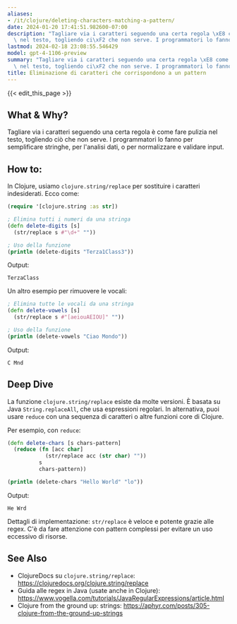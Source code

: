 ```yaml
---
aliases:
- /it/clojure/deleting-characters-matching-a-pattern/
date: 2024-01-20 17:41:51.982600-07:00
description: "Tagliare via i caratteri seguendo una certa regola \xE8 come fare pulizia\
  \ nel testo, togliendo ci\xF2 che non serve. I programmatori lo fanno per semplificare\u2026"
lastmod: 2024-02-18 23:08:55.546429
model: gpt-4-1106-preview
summary: "Tagliare via i caratteri seguendo una certa regola \xE8 come fare pulizia\
  \ nel testo, togliendo ci\xF2 che non serve. I programmatori lo fanno per semplificare\u2026"
title: Eliminazione di caratteri che corrispondono a un pattern
---
```


{{< edit_this_page >}}

## What & Why?
Tagliare via i caratteri seguendo una certa regola è come fare pulizia nel testo, togliendo ciò che non serve. I programmatori lo fanno per semplificare stringhe, per l'analisi dati, o per normalizzare e validare input.

## How to:
In Clojure, usiamo `clojure.string/replace` per sostituire i caratteri indesiderati. Ecco come:

```Clojure
(require '[clojure.string :as str])

; Elimina tutti i numeri da una stringa
(defn delete-digits [s]
  (str/replace s #"\d+" ""))

; Uso della funzione
(println (delete-digits "Terza1Class3"))
```

Output:
```
TerzaClass
```

Un altro esempio per rimuovere le vocali:

```Clojure
; Elimina tutte le vocali da una stringa
(defn delete-vowels [s]
  (str/replace s #"[aeiouAEIOU]" ""))

; Uso della funzione
(println (delete-vowels "Ciao Mondo"))
```

Output:
```
C Mnd
```

## Deep Dive
La funzione `clojure.string/replace` esiste da molte versioni. È basata su Java `String.replaceAll`, che usa espressioni regolari. In alternativa, puoi usare `reduce` con una sequenza di caratteri o altre funzioni core di Clojure.

Per esempio, con `reduce`:

```Clojure
(defn delete-chars [s chars-pattern]
  (reduce (fn [acc char]
            (str/replace acc (str char) ""))
          s
          chars-pattern))

(println (delete-chars "Hello World" "lo"))
```

Output:
```
He Wrd
```

Dettagli di implementazione: `str/replace` è veloce e potente grazie alle regex. C'è da fare attenzione con pattern complessi per evitare un uso eccessivo di risorse.

## See Also
- ClojureDocs su `clojure.string/replace`: https://clojuredocs.org/clojure.string/replace
- Guida alle regex in Java (usate anche in Clojure): https://www.vogella.com/tutorials/JavaRegularExpressions/article.html
- Clojure from the ground up: strings: https://aphyr.com/posts/305-clojure-from-the-ground-up-strings
